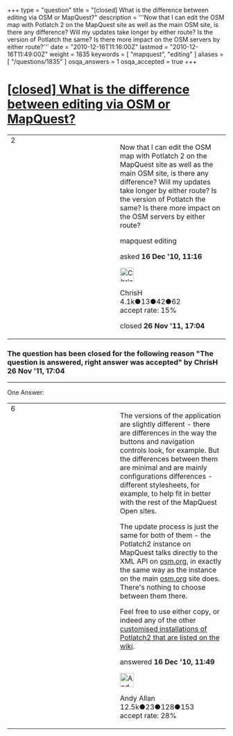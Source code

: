 +++
type = "question"
title = "[closed] What is the difference between editing via OSM or MapQuest?"
description = '''Now that I can edit the OSM map with Potlatch 2 on the MapQuest site as well as the main OSM site, is there any difference? Will my updates take longer by either route? Is the version of Potlatch the same? Is there more impact on the OSM servers by either route?'''
date = "2010-12-16T11:16:00Z"
lastmod = "2010-12-16T11:49:00Z"
weight = 1835
keywords = [ "mapquest", "editing" ]
aliases = [ "/questions/1835" ]
osqa_answers = 1
osqa_accepted = true
+++

<div class="headNormal">

# [\[closed\] What is the difference between editing via OSM or MapQuest?](/questions/1835/what-is-the-difference-between-editing-via-osm-or-mapquest)

</div>

<div id="main-body">

<div id="askform">

<table id="question-table" style="width:100%;">
<colgroup>
<col style="width: 50%" />
<col style="width: 50%" />
</colgroup>
<tbody>
<tr>
<td style="width: 30px; vertical-align: top"><div class="vote-buttons">
<span id="post-1835-upvote" class="ajax-command post-vote up" rel="nofollow" title="I like this post (click again to cancel)"> </span>
<div id="post-1835-score" class="post-score" title="current number of votes">
2
</div>
<span id="post-1835-downvote" class="ajax-command post-vote down" rel="nofollow" title="I dont like this post (click again to cancel)"> </span> <span id="favorite-mark" class="ajax-command favorite-mark" rel="nofollow" title="mark/unmark this question as favorite (click again to cancel)"> </span>
<div id="favorite-count" class="favorite-count">
&#10;</div>
</div></td>
<td><div id="item-right">
<div class="question-body">
<p>Now that I can edit the OSM map with Potlatch 2 on the MapQuest site as well as the main OSM site, is there any difference? Will my updates take longer by either route? Is the version of Potlatch the same? Is there more impact on the OSM servers by either route?</p>
</div>
<div id="question-tags" class="tags-container tags">
<span class="post-tag tag-link-mapquest" rel="tag" title="see questions tagged &#39;mapquest&#39;">mapquest</span> <span class="post-tag tag-link-editing" rel="tag" title="see questions tagged &#39;editing&#39;">editing</span>
</div>
<div id="question-controls" class="post-controls">
&#10;</div>
<div class="post-update-info-container">
<div class="post-update-info post-update-info-user">
<p>asked <strong>16 Dec '10, 11:16</strong></p>
<img src="https://secure.gravatar.com/avatar/b906204accce0fd58bc408b22bae01f2?s=32&amp;d=identicon&amp;r=g" class="gravatar" width="32" height="32" alt="ChrisH&#39;s gravatar image" />
<p><span>ChrisH</span><br />
<span class="score" title="4075 reputation points"><span>4.1k</span></span><span title="13 badges"><span class="badge1">●</span><span class="badgecount">13</span></span><span title="42 badges"><span class="silver">●</span><span class="badgecount">42</span></span><span title="62 badges"><span class="bronze">●</span><span class="badgecount">62</span></span><br />
<span class="accept_rate" title="Rate of the user&#39;s accepted answers">accept rate:</span> <span title="ChrisH has 11 accepted answers">15%</span></p>
</div>
<div class="post-update-info post-update-info-edited">
<p><span> closed <strong>26 Nov '11, 17:04</strong> </span></p>
</div>
</div>
<div id="comments-container-1835" class="comments-container">
&#10;</div>
<div id="comment-tools-1835" class="comment-tools">
&#10;</div>
<div class="clear">
&#10;</div>
<div id="comment-1835-form-container" class="comment-form-container">
&#10;</div>
<div class="clear">
&#10;</div>
</div></td>
</tr>
</tbody>
</table>

<div class="question-status" style="margin-bottom:15px">

### The question has been closed for the following reason "The question is answered, right answer was accepted" by ChrisH 26 Nov '11, 17:04

</div>

------------------------------------------------------------------------

<div class="tabBar">

<span id="sort-top"></span>

<div class="headQuestions">

One Answer:

</div>

</div>

<span id="1837"></span>

<div id="answer-container-1837" class="answer accepted-answer">

<table style="width:100%;">
<colgroup>
<col style="width: 50%" />
<col style="width: 50%" />
</colgroup>
<tbody>
<tr>
<td style="width: 30px; vertical-align: top"><div class="vote-buttons">
<span id="post-1837-upvote" class="ajax-command post-vote up" rel="nofollow" title="I like this post (click again to cancel)"> </span>
<div id="post-1837-score" class="post-score" title="current number of votes">
6
</div>
<span id="post-1837-downvote" class="ajax-command post-vote down" rel="nofollow" title="I dont like this post (click again to cancel)"> </span> <span class="accept-answer on" rel="nofollow" title="ChrisH has selected this answer as the correct answer"> </span>
</div></td>
<td><div class="item-right">
<div class="answer-body">
<p>The versions of the application are slightly different - there are differences in the way the buttons and navigation controls look, for example. But the differences between them are minimal and are mainly configurations differences - different stylesheets, for example, to help fit in better with the rest of the MapQuest Open sites.</p>
<p>The update process is just the same for both of them - the Potlatch2 instance on MapQuest talks directly to the XML API on <a href="http://osm.org">osm.org</a>, in exactly the same way as the instance on the main <a href="http://osm.org">osm.org</a> site does. There's nothing to choose between them there.</p>
<p>Feel free to use either copy, or indeed any of the other <a href="https://wiki.openstreetmap.org/wiki/Potlatch_2/Deploying_Potlatch_2#Customised_versions_already_up_and_running">customised installations of Potlatch2 that are listed on the wiki</a>.</p>
</div>
<div class="answer-controls post-controls">
&#10;</div>
<div class="post-update-info-container">
<div class="post-update-info post-update-info-user">
<p>answered <strong>16 Dec '10, 11:49</strong></p>
<img src="https://secure.gravatar.com/avatar/c3743b1b368f5e209eb8aad30164acc4?s=32&amp;d=identicon&amp;r=g" class="gravatar" width="32" height="32" alt="Andy%20Allan&#39;s gravatar image" />
<p><span>Andy Allan</span><br />
<span class="score" title="12456 reputation points"><span>12.5k</span></span><span title="23 badges"><span class="badge1">●</span><span class="badgecount">23</span></span><span title="128 badges"><span class="silver">●</span><span class="badgecount">128</span></span><span title="153 badges"><span class="bronze">●</span><span class="badgecount">153</span></span><br />
<span class="accept_rate" title="Rate of the user&#39;s accepted answers">accept rate:</span> <span title="Andy Allan has 46 accepted answers">28%</span></p>
</div>
</div>
<div id="comments-container-1837" class="comments-container">
&#10;</div>
<div id="comment-tools-1837" class="comment-tools">
&#10;</div>
<div class="clear">
&#10;</div>
<div id="comment-1837-form-container" class="comment-form-container">
&#10;</div>
<div class="clear">
&#10;</div>
</div></td>
</tr>
</tbody>
</table>

</div>

<div class="paginator-container-left">

</div>

</div>

</div>

